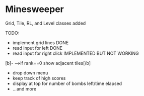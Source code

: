 Minesweeper
===========
Grid, Tile, RL, and Level classes added

TODO:
- implement grid lines DONE
- read input for left DONE
- read input for right click IMPLEMENTED BUT NOT WORKING
 
[b]- -->if rank==0 show adjacent tiles[/b]

- drop down menu
- keep track of high scores
- display at top for number of bombs left/time elapsed
- ...and more
